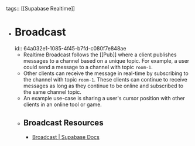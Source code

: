 tags:: [[Supabase Realtime]]

- # Broadcast
  id:: 64a032e1-1085-4f45-b7fd-c080f7e848ae
	- Realtime Broadcast follows the [[Pub]] where a client publishes messages to a channel based on a unique topic. For example, a user could send a message to a channel with topic `room-1`.
	- Other clients can receive the message in real-time by subscribing to the channel with topic `room-1`. These clients can continue to receive messages as long as they continue to be online and subscribed to the same channel topic.
	- An example use-case is sharing a user's cursor position with other clients in an online tool or game.
	- ## Broadcast Resources
		- [Broadcast | Supabase Docs](https://supabase.com/docs/guides/realtime/broadcast)